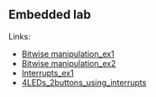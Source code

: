 ## Embedded lab

Links:
- [Bitwise manipulation_ex1](./Homework1/Homework1/main.c)
- [Bitwise manipulation_ex2](./Homework2/Homework2/main.c)
- [Interrupts_ex1](./Interrupts/Interrupts)
- [4LEDs_2buttons_using_interrupts](./Interrupts2/Interrupts2/main.c)
